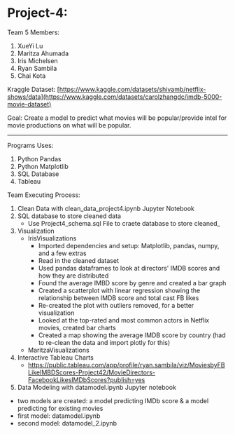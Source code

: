 # Project-4: 

Team 5 Members:

1. XueYi Lu
2. Maritza Ahumada
3. Iris Michelsen
4. Ryan Sambila
5. Chai Kota

Kraggle Dataset:  [https://www.kaggle.com/datasets/shivamb/netflix-shows/data](https://www.kaggle.com/datasets/carolzhangdc/imdb-5000-movie-dataset)

Goal: Create a model to predict what movies will be popular/provide intel for movie productions on what will be popular.

---------------------------------------------------------------------------------------------------------------------------------------------------------------

Programs Uses:
1. Python Pandas
2. Python Matplotlib
3. SQL Database
4. Tableau

Team Executing Process: 
1. Clean Data with clean_data_project4.ipynb Jupyter Notebook
2. SQL database to store cleaned data
   - Use Project4_schema.sql File to craete database to store cleaned_
4. Visualization
   - IrisVisualizations
      - Imported dependencies and setup: Matplotlib, pandas, numpy, and a few extras
      - Read in the cleaned dataset
      - Used pandas dataframes to look at directors' IMDB scores and how they are distributed
      - Found the average IMBD score by genre and created a bar graph
      - Created a scatterplot with linear regression showing the relationship between IMDB score and total cast FB likes
      - Re-created the plot with outliers removed, for a better visualization
      - Looked at the top-rated and most common actors in Netflix movies, created bar charts
      - Created a map showing the average IMDB score by country (had to re-clean the data and import plotly for this)
   - MaritzaVisualizations
5. Interactive Tableau Charts
   - https://public.tableau.com/app/profile/ryan.sambila/viz/MoviesbyFBLikeIMBDScores-Project42/MovieDirectors-FacebookLikesIMDbScores?publish=yes
6. Data Modeling with datamodel.ipynb Jupyter notebook
- two models are created: a model predicting IMDb score & a model predicting for existing movies
- first model: datamodel.ipynb
- second model: datamodel_2.ipynb
